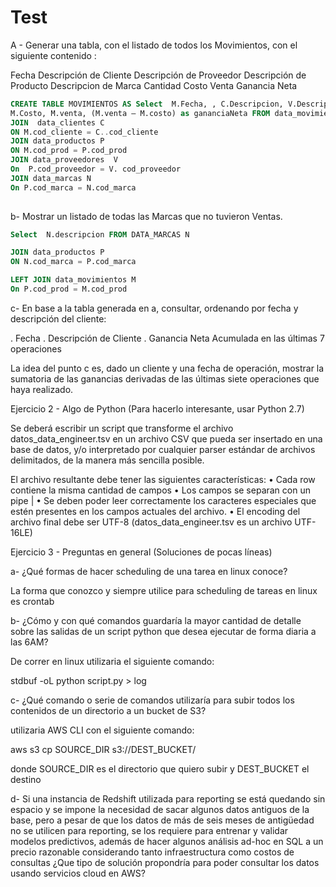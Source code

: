 # Test
A - Generar una tabla, con el listado de todos los Movimientos, con el siguiente contenido :

Fecha
Descripción de Cliente
Descripción de Proveedor
Descripción de Producto
Descripcion de Marca
Cantidad
Costo
Venta
Ganancia Neta

```SQL
CREATE TABLE MOVIMIENTOS AS Select  M.Fecha, , C.Descripcion, V.Descripcion , N.descripcion,  M.cantidad, 
M.Costo, M.venta, (M.venta – M.costo) as gananciaNeta FROM data_movimientos M 
JOIN  data_clientes C
ON M.cod_cliente = C..cod_cliente
JOIN data_productos P
ON M.cod_prod = P.cod_prod
JOIN data_proveedores  V
On  P.cod_proveedor = V. cod_proveedor
JOIN data_marcas N
On P.cod_marca = N.cod_marca
 
```


b- Mostrar un listado de todas las Marcas que no tuvieron Ventas.

```SQL
Select  N.descripcion FROM DATA_MARCAS N 

JOIN data_productos P
ON N.cod_marca = P.cod_marca 

LEFT JOIN data_movimientos M
On P.cod_prod = M.cod_prod
```

c- En base a la tabla generada en a, consultar,  ordenando por fecha y descripción del cliente:

. Fecha
. Descripción de Cliente
. Ganancia Neta Acumulada en las últimas 7 operaciones

La idea del punto c es, dado un cliente y una fecha de operación, mostrar la sumatoria de las ganancias derivadas de las últimas siete operaciones que haya realizado.

Ejercicio 2 - Algo de Python (Para hacerlo interesante, usar Python 2.7)

Se deberá escribir un script que transforme el archivo datos_data_engineer.tsv en un archivo CSV que pueda ser insertado en una base de datos, y/o interpretado por cualquier parser estándar de archivos delimitados, de la manera más sencilla posible.

El archivo resultante debe tener las siguientes características:
•	Cada row contiene la misma cantidad de campos
•	Los campos se separan con un pipe |
•	Se deben poder leer correctamente los caracteres especiales que estén presentes en los campos actuales del archivo. 
•	El encoding del archivo final debe ser UTF-8 (datos_data_engineer.tsv es un archivo UTF-16LE)













Ejercicio 3 - Preguntas en general (Soluciones de pocas líneas)

a- ¿Qué formas de hacer scheduling de una tarea en linux conoce? 

La forma que conozco y siempre utilice para scheduling de tareas en linux es crontab

b- ¿Cómo y con qué comandos guardaría la mayor cantidad de detalle sobre las salidas de un script python que desea ejecutar de forma diaria a las 6AM?

De correr en linux utilizaria el siguiente comando:

stdbuf -oL python script.py > log


c- ¿Qué comando o serie de comandos utilizaría para subir todos los contenidos de un directorio a un bucket de S3?

utilizaria AWS CLI con el siguiente comando:

aws s3 cp SOURCE_DIR s3://DEST_BUCKET/ 

donde SOURCE_DIR es el directorio que quiero subir y DEST_BUCKET el destino 

d- Si una instancia de Redshift utilizada para reporting se está quedando sin espacio y se impone la necesidad de sacar algunos datos antiguos de la base, pero a pesar de que los datos de más de seis meses de antigüedad no se utilicen para reporting, se los requiere para entrenar y validar modelos predictivos, además de hacer algunos análisis ad-hoc en SQL a un precio razonable considerando tanto infraestructura como costos de consultas ¿Que tipo de solución propondría para poder consultar los datos usando servicios cloud en AWS? 


